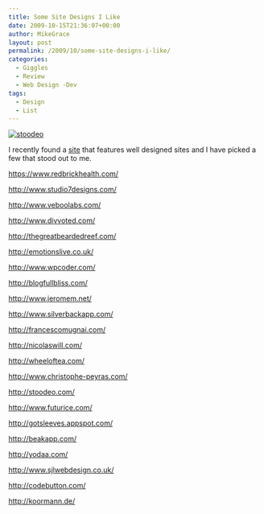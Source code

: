 ```yaml
---
title: Some Site Designs I Like
date: 2009-10-15T21:36:07+00:00
author: MikeGrace
layout: post
permalink: /2009/10/some-site-designs-i-like/
categories:
  - Giggles
  - Review
  - Web Design -Dev
tags:
  - Design
  - List
---
```

[<img class="aligncenter size-full wp-image-986" title="stoodeo" src="/assets/2009/10/stoodeo.jpg" alt="stoodeo" width="500" height="279" srcset="/assets/2009/10/stoodeo.jpg 500w, /assets/2009/10/stoodeo-300x167.jpg 300w" sizes="(max-width: 500px) 100vw, 500px" />](http://stoodeo.com/)

I recently found a [site](http://cssline.com/) that features well designed sites and I have picked a few that stood out to me.

<https://www.redbrickhealth.com/>

<http://www.studio7designs.com/>

<http://www.veboolabs.com/><!--more-->

<http://www.divvoted.com/>

<http://thegreatbeardedreef.com/>

<http://emotionslive.co.uk/>

<http://www.wpcoder.com/>

<http://blogfullbliss.com/>

<http://www.jeromem.net/>

<http://www.silverbackapp.com/>

<http://francescomugnai.com/>

<http://nicolaswill.com/>

<http://wheeloftea.com/>

<http://www.christophe-peyras.com/>

<http://stoodeo.com/>[](http://www.futurice.com/)

<http://www.futurice.com/>

<http://gotsleeves.appspot.com/>

<http://beakapp.com/>

<http://yodaa.com/>

<http://www.sjlwebdesign.co.uk/>

<http://codebutton.com/>

<http://koormann.de/>